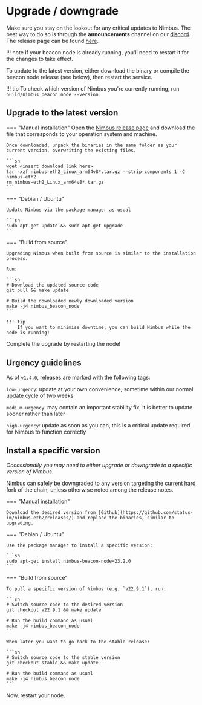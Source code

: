 # Upgrade / downgrade

Make sure you stay on the lookout for any critical updates to Nimbus. The best way to do so is through the **announcements** channel on our [discord](https://discord.com/invite/XRxWahP). The release page can be found [here](https://github.com/status-im/nimbus-eth2/releases/).

!!! note
    If your beacon node is already running, you'll need to restart it for the changes to take effect.

To update to the latest version, either download the binary or compile the beacon node release (see below), then restart the service.

!!! tip
    To check which version of Nimbus you're currently running, run `build/nimbus_beacon_node --version`

## Upgrade to the latest version

=== "Manual installation"
    Open the [Nimbus release page](https://github.com/status-im/nimbus-eth2/releases/latest) and download the file that corresponds to your operation system and machine.

    Once downloaded, unpack the binaries in the same folder as your current version, overwriting the existing files.

    ```sh
    wget <insert download link here>
    tar -xzf nimbus-eth2_Linux_arm64v8*.tar.gz --strip-components 1 -C nimbus-eth2
    rm nimbus-eth2_Linux_arm64v8*.tar.gz
    ```

=== "Debian / Ubuntu"

    Update Nimbus via the package manager as usual

    ```sh
    sudo apt-get update && sudo apt-get upgrade
    ```

=== "Build from source"

    Upgrading Nimbus when built from source is similar to the installation process.

    Run:

    ```sh
    # Download the updated source code
    git pull && make update

    # Build the downloaded newly downloaded version
    make -j4 nimbus_beacon_node
    ```

    !!! tip
        If you want to minimise downtime, you can build Nimbus while the node is running!

Complete the upgrade by restarting the node!

## Urgency guidelines

As of `v1.4.0`, releases are marked with the following tags:

`low-urgency`: update at your own convenience, sometime within our normal update cycle of two weeks

`medium-urgency`: may contain an important stability fix, it is better to update sooner rather than later

`high-urgency`: update as soon as you can, this is a critical update required for Nimbus to function correctly


## Install a specific version

*Occassionally you may need to either upgrade or downgrade to a specific version of Nimbus.*

Nimbus can safely be downgraded to any version targeting the current hard fork of the chain, unless otherwise noted among the release notes.

=== "Manual installation"

    Download the desired version from [Github](https://github.com/status-im/nimbus-eth2/releases/) and replace the binaries, similar to upgrading.

=== "Debian / Ubuntu"

    Use the package manager to install a specific version:

    ```sh
    sudo apt-get install nimbus-beacon-node=23.2.0
    ```

=== "Build from source"

    To pull a specific version of Nimbus (e.g. `v22.9.1`), run:

    ```sh
    # Switch source code to the desired version
    git checkout v22.9.1 && make update

    # Run the build command as usual
    make -j4 nimbus_beacon_node
    ```

    When later you want to go back to the stable release:

    ```sh
    # Switch source code to the stable version
    git checkout stable && make update

    # Run the build command as usual
    make -j4 nimbus_beacon_node
    ```

Now, restart your node.
